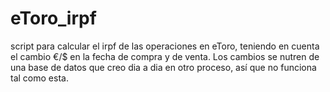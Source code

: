 # eToro_irpf
script para calcular el irpf de las operaciones en eToro, teniendo en cuenta el cambio €/$ en la fecha de compra y de venta.
Los cambios se nutren de una base de datos que creo dia a dia en otro proceso, así que no funciona tal como esta.
